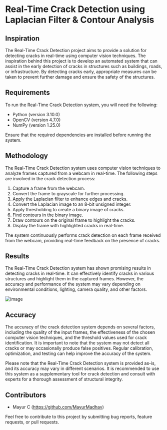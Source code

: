# Real-Time Crack Detection using Laplacian Filter & Contour Analysis

## Inspiration
The Real-Time Crack Detection project aims to provide a solution for detecting cracks in real-time using computer vision techniques. The inspiration behind this project is to develop an automated system that can assist in the early detection of cracks in structures such as buildings, roads, or infrastructure. By detecting cracks early, appropriate measures can be taken to prevent further damage and ensure the safety of the structures.

## Requirements
To run the Real-Time Crack Detection system, you will need the following:

- Python (version 3.10.0)
- OpenCV (version 4.7.0)
- NumPy (version 1.25.0)

Ensure that the required dependencies are installed before running the system.

## Methodology
The Real-Time Crack Detection system uses computer vision techniques to analyze frames captured from a webcam in real-time. The following steps are involved in the crack detection process:

1. Capture a frame from the webcam.
2. Convert the frame to grayscale for further processing.
3. Apply the Laplacian filter to enhance edges and cracks.
4. Convert the Laplacian image to an 8-bit unsigned integer.
5. Apply thresholding to create a binary image of cracks.
6. Find contours in the binary image.
7. Draw contours on the original frame to highlight the cracks.
8. Display the frame with highlighted cracks in real-time.

The system continuously performs crack detection on each frame received from the webcam, providing real-time feedback on the presence of cracks.

## Results
The Real-Time Crack Detection system has shown promising results in detecting cracks in real-time. It can effectively identify cracks in various structures and highlight them in the captured frames. However, the accuracy and performance of the system may vary depending on environmental conditions, lighting, camera quality, and other factors.

![image](https://github.com/MayurMadhav/RealTimeCrackDetection/assets/86610043/a15044f6-2922-4146-a2b1-499433da3e3a)


## Accuracy
The accuracy of the crack detection system depends on several factors, including the quality of the input frames, the effectiveness of the chosen computer vision techniques, and the threshold values used for crack identification. It is important to note that the system may not detect all cracks or may occasionally produce false positives. Regular calibration, optimization, and testing can help improve the accuracy of the system.

Please note that the Real-Time Crack Detection system is provided as-is, and its accuracy may vary in different scenarios. It is recommended to use this system as a supplementary tool for crack detection and consult with experts for a thorough assessment of structural integrity.

## Contributors
- Mayur C (https://github.com/MayurMadhav)

Feel free to contribute to this project by submitting bug reports, feature requests, or pull requests.
